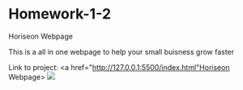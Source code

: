 # Homework-1-2

Horiseon Webpage

This is a all in one webpage to help your small buisness grow faster

Link to project: <a href="http://127.0.0.1:5500/index.html"Horiseon Webpage>
<img src="horiseonscreenshot.png">
</a>


